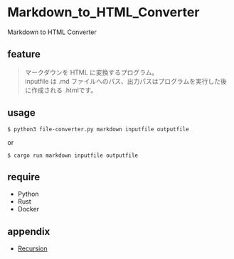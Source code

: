 # Markdown_to_HTML_Converter
Markdown to HTML Converter 

## feature
> マークダウンを HTML に変換するプログラム。  
> inputfile は .md ファイルへのパス、出力パスはプログラムを実行した後に作成される .htmlです。

## usage
```
$ python3 file-converter.py markdown inputfile outputfile 
```
or
```
$ cargo run markdown inputfile outputfile
```

## require
- Python
- Rust
- Docker

## appendix
- [Recursion](https://recursionist.io/)
